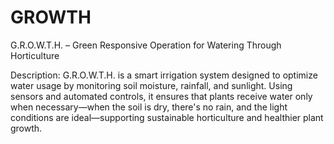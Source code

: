 # GROWTH
G.R.O.W.T.H. – Green Responsive Operation for Watering Through Horticulture

Description:
G.R.O.W.T.H. is a smart irrigation system designed to optimize water usage by monitoring soil moisture, rainfall, and sunlight. Using sensors and automated controls, it ensures that plants receive water only when necessary—when the soil is dry, there's no rain, and the light conditions are ideal—supporting sustainable horticulture and healthier plant growth.
